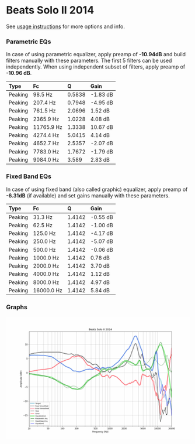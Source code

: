 # Beats Solo II 2014
See [usage instructions](https://github.com/jaakkopasanen/AutoEq#usage) for more options and info.

### Parametric EQs
In case of using parametric equalizer, apply preamp of **-10.94dB** and build filters manually
with these parameters. The first 5 filters can be used independently.
When using independent subset of filters, apply preamp of **-10.96 dB**.

| Type    | Fc         |      Q | Gain     |
|:--------|:-----------|:-------|:---------|
| Peaking | 98.5 Hz    | 0.5838 | -1.83 dB |
| Peaking | 207.4 Hz   | 0.7948 | -4.95 dB |
| Peaking | 761.5 Hz   | 2.0696 | 1.52 dB  |
| Peaking | 2365.9 Hz  | 1.0228 | 4.08 dB  |
| Peaking | 11765.9 Hz | 1.3338 | 10.67 dB |
| Peaking | 4274.4 Hz  | 5.0415 | 4.14 dB  |
| Peaking | 4652.7 Hz  | 2.5357 | -2.07 dB |
| Peaking | 7783.0 Hz  | 1.7672 | -1.79 dB |
| Peaking | 9084.0 Hz  | 3.589  | 2.83 dB  |

### Fixed Band EQs
In case of using fixed band (also called graphic) equalizer, apply preamp of **-6.31dB**
(if available) and set gains manually with these parameters.

| Type    | Fc         |      Q | Gain     |
|:--------|:-----------|:-------|:---------|
| Peaking | 31.3 Hz    | 1.4142 | -0.55 dB |
| Peaking | 62.5 Hz    | 1.4142 | -1.00 dB |
| Peaking | 125.0 Hz   | 1.4142 | -4.17 dB |
| Peaking | 250.0 Hz   | 1.4142 | -5.07 dB |
| Peaking | 500.0 Hz   | 1.4142 | -0.06 dB |
| Peaking | 1000.0 Hz  | 1.4142 | 0.78 dB  |
| Peaking | 2000.0 Hz  | 1.4142 | 3.70 dB  |
| Peaking | 4000.0 Hz  | 1.4142 | 1.12 dB  |
| Peaking | 8000.0 Hz  | 1.4142 | 4.97 dB  |
| Peaking | 16000.0 Hz | 1.4142 | 5.84 dB  |

### Graphs
![](./Beats%20Solo%20II%202014.png)